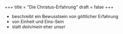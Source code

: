 +++
title = "Die Christus-Erfahrung"
draft = false
+++

-   beschreibt ein Bewusstsein von göttlicher Erfahrung
-   von Einheit und Eins-Sein
-   statt _dein/mein_ eher _unser_